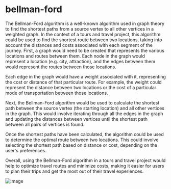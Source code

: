 # bellman-ford
The Bellman-Ford algorithm is a well-known algorithm used in graph theory to find the shortest paths from a source vertex to all other vertices in a weighted graph. In the context of a tours and travel project, this algorithm could be used to find the shortest route between two locations, taking into account the distances and costs associated with each segment of the journey.
First, a graph would need to be created that represents the various locations and routes between them. Each node in the graph would represent a location (e.g. city, attraction), and the edges between them would represent the routes between those locations.

Each edge in the graph would have a weight associated with it, representing the cost or distance of that particular route. For example, the weight could represent the distance between two locations or the cost of a particular mode of transportation between those locations.

Next, the Bellman-Ford algorithm would be used to calculate the shortest path between the source vertex (the starting location) and all other vertices in the graph. This would involve iterating through all the edges in the graph and updating the distances between vertices until the shortest path between all pairs of vertices is found.

Once the shortest paths have been calculated, the algorithm could be used to determine the optimal route between two locations. This could involve selecting the shortest path based on distance or cost, depending on the user's preferences.

Overall, using the Bellman-Ford algorithm in a tours and travel project would help to optimize travel routes and minimize costs, making it easier for users to plan their trips and get the most out of their travel experiences.

![image](https://github.com/rhythmraheja/bellman-ford/assets/172781026/58327e54-549b-46d2-9ec9-3b0f3ffda25d)
